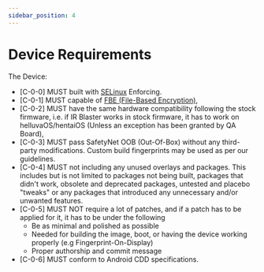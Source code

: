 ```yaml
---
sidebar_position: 4
---
```


# Device Requirements

The Device:

- [C-0-0] MUST built with [SELinux](https://source.android.com/security/selinux) Enforcing.
- [C-0-1] MUST capable of [FBE (File-Based Encryption)](https://source.android.com/security/encryption/file-based),
- [C-0-2] MUST have the same hardware compatibility following the stock firmware, i.e. if IR Blaster works in stock firmware, it has to work on helluvaOS/hentaiOS (Unless an exception has been granted by QA Board),
- [C-0-3] MUST pass SafetyNet OOB (Out-Of-Box) without any third-party modifications. Custom build fingerprints may be used as per our guidelines.
- [C-0-4] MUST not including any unused overlays and packages. This includes but is not limited to packages not being built, packages that didn't work, obsolete and deprecated packages, untested and placebo "tweaks" or any packages that introduced any unnecessary and/or unwanted features.
- [C-0-5] MUST NOT require a lot of patches, and if a patch has to be applied for it, it has to be under the following
  - Be as minimal and polished as possible
  - Needed for building the image, boot, or having the device working properly (e.g Fingerprint-On-Display)
  - Proper authorship and commit message
- [C-0-6] MUST conform to Android CDD specifications.
